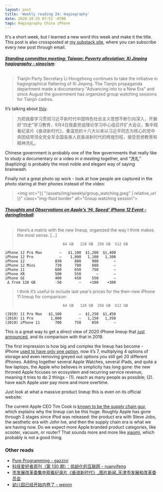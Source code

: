 ```yaml
---
layout: post
title: 'Weekly reading 24: Hagiography'
date: 2020-10-25 07:52 -0700
tags: Hagiography China iPhone
---
```



It's a short week, but I learned a new word this week and make it the title. This post is also crossposted at [my substack site](https://readhop.substack.com/p/weekly-reading-24-hagiography), where you can subscribe every new post through email.

###### __[Standing committee meeting; Taiwan; Poverty alleviation; Xi Jinping hagiography - sinocism](https://sinocism.com/p/standing-committee-meeting-taiwan)__:

> Tianjin Party Secretary Li Hongzhong continues to take the initiative in hagiographical flattering of Xi Jinping. The Tianjin propaganda department made a documentary "Advancing into to a New Era" and since August the government has organized group watching sessions for Tianjin cadres.

It’s talking about [this](http://fzgg.tj.gov.cn/xxfb/xwxx/tpxw/202009/t20200910_3652368.html):

> 为把我委学习贯彻习近平新时代中国特色社会主义思想不断引向深入，开展好“四史”学习教育，9月4日我委党组理论学习中心组召开扩大会议，集中观看纪录片《奋进新时代》，重温党的十八大以来以习近平同志为核心的党中央团结带领全党全军全国各族人民奋进新时代的辉煌历程，接受思想教育和精神洗礼。

Chinese government is probably one of the few governments that really like to _study_ a documentary or a video _in a meeting_ together, and “洗礼” (baptizing) is probably the most noble and elegant way of saying brainwash.

Finally not a great photo op work - look at how people are captured in the photo staring at their phones instead of the video:

> <img src="{{ "/assets/img/weekly/group_watching.jpeg" | relative_url }}" class="img-fluid border" alt="Group watching session">

###### __[Thoughts and Observations on Apple’s ‘Hi, Speed’ iPhone 12 Event - daringfireball](https://daringfireball.net/2020/10/thoughts_and_observations_on_apples_hi_speed_iphone_12_event)__:

> Here’s a matrix with the new lineup, organized the way I think makes the most sense. […]
>
>                          64 GB   128 GB  256 GB  512 GB
    iPhone 12 Pro Max        —   $1,100  $1,200  $1,400
    iPhone 12 Pro            —    1,000   1,100   1,300
    iPhone 12              830      880     980       —
    iPhone 12 Mini         730      780     880       —
    iPhone 11              600      650     750       —
    iPhone XR              500      550       —       —
    iPhone SE              400      450     550       —
     Δ from 128 GB         -50        —    +100    +300
>
> I think it’s useful to include last year’s prices for the then-new iPhone 11 lineup for comparison:
>
>                          64 GB   128 GB  256 GB  512 GB
    (2019) 11 Pro Max   $1,100        —  $1,250  $1,450
    (2019) 11 Pro        1,000        —   1,150   1,350
    (2019) iPhone 11       700      750     850       —

This is a great way to get a direct view of 2020 iPhone lineup that [just announced](https://www.apple.com/apple-events/october-2020/), and its comparison with that in 2019.

The first impression is how big and complex the lineup has become - iPhone [used to have only one option](https://en.wikipedia.org/wiki/IPhone), now it’s 7, multiplying 4 options of storage and even removing greyed out options you still get 20 different iPhones. Adding together several Apple Watches, several iPads, and quite a few laptops, the Apple who believes in simplicity has long gone: the new throned Apple focuses on ecosystem and recurring service revenue, meaning it tries to do 2 things - (1). reach as many people as possible; (2). have each Apple user pay more and more overtime.

Just look at what a massive product lineup this is even on its official website:

The current Apple CEO Tim Cook is [known to be the supply chain guy](https://www.macobserver.com/news/tim-cook-fix-supply-chain/), which explains why the lineup can be this huge. Roughly Apple has gone through 3 stages since iPod was released: the product era with Steve Jobs, the aesthetic era with John Ive, and then the supply chain era is what we are having now. Do we expect more Apple branded product categories, like scooter, vacuum, or router? That sounds more and more like [xiaomi](https://www.mi.com/global/list/), which probably is not a good thing.

### Other reads
- [Pure Programming - gazzini](https://gazzini.com/essays/posts/pp/)
- [科技爱好者周刊（第 130 期）：低龄化的互联网 - ruanyifeng](http://www.ruanyifeng.com/blog/2020/10/weekly-issue-130.html)
- [市发展改革委集中观看纪录片《奋进新时代》_图片新闻_天津市发展和改革委员会](http://fzgg.tj.gov.cn/xxfb/xwxx/tpxw/202009/t20200910_3652368.html)
- [幼儿园已经开始内卷了 - weixin](https://mp.weixin.qq.com/s?__biz=MzAxOTMxNTUxNw==&mid=2651223120&idx=1&sn=0a6c7f3f4b084014acae273e4b813254)